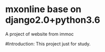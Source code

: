 # mxonline base on django2.0+python3.6
A project of website from immoc

#Introduction:
This project just for study.
